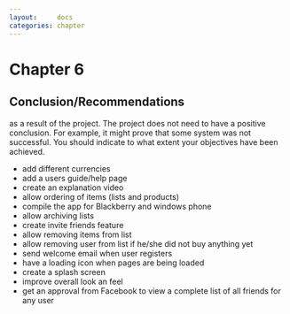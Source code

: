 ```yaml
---
layout:     docs
categories: chapter
---
```


# Chapter 6

## Conclusion/Recommendations

as a result of the project. The project does not need to have a positive
conclusion. For example, it might prove that some system was not successful. You
should indicate to what extent your objectives have been achieved.


- add different currencies
- add a users guide/help page
- create an explanation video
- allow ordering of items (lists and products)
- compile the app for Blackberry and windows phone
- allow archiving lists
- create invite friends feature
- allow removing items from list
- allow removing user from list if he/she did not buy anything yet
- send welcome email when user registers
- have a loading icon when pages are being loaded
- create a splash screen
- improve overall look an feel
- get an approval from Facebook to view a complete list of all friends for any user